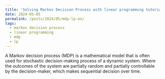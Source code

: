 ```yaml
---
title: 'Solving Markov Decision Process with linear programming tutorial'
date: 2024-05-05
permalink: /posts/2024/05/mdp-lp-en/
tags:
  - markov decision process
  - linear programming
  - mdp
  - lp
---
```


A Markov decision process (MDP) is a mathematical model that is often used for stochastic decision-making process of a dynamic system. Where the outcomes of the system are partially random and partially controllable by the decision-maker, which makes sequential decision over time. 
